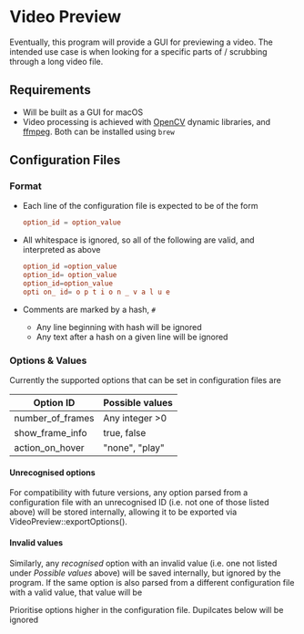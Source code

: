# Video Preview
Eventually, this program will provide a GUI for previewing a video. The intended use case is when looking for a specific parts of / scrubbing through a long video file.

## Requirements

- Will be built as a GUI for macOS
- Video processing is achieved with [OpenCV](https://opencv.org/) dynamic libraries, and [ffmpeg](https://ffmpeg.org/). Both can be installed using `brew`

## Configuration Files

### Format

- Each line of the configuration file is expected to be of the form 

  ```toml
  option_id = option_value
  ```

- All whitespace is ignored, so all of the following are valid, and interpreted as above

  ```toml
  option_id =option_value
  option_id= option_value
  option_id=option_value
  opti on_ id= o p t i o n _ v a l u e
  ```

- Comments are marked by a hash, `#`

  - Any line beginning with hash will be ignored
  - Any text after a hash on a given line will be ignored

### Options & Values

Currently the supported options that can be set in configuration files are

| Option ID        | Possible values |
| ---------------- | --------------- |
| number_of_frames | Any integer >0  |
| show_frame_info  | true, false     |
| action_on_hover  | "none", "play"  |

#### Unrecognised options

For compatibility with future versions, any option parsed from a configuration file with an unrecognised ID (i.e. not one of those listed above) will be stored internally, allowing it to be exported via VideoPreview::exportOptions().

#### Invalid values

Similarly, any *recognised* option with an invalid value (i.e. one not listed under *Possible values* above) will be saved internally, but ignored by the program. If the same option is also parsed from a different configuration file with a valid value, that value will be 





Prioritise options higher in the configuration file. Dupilcates below will be ignored